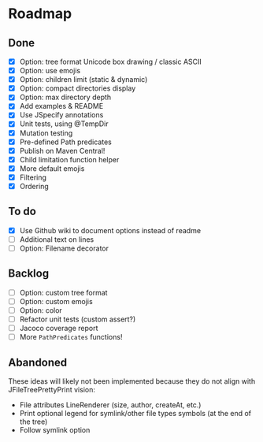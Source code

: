 # Roadmap

## Done
- [x] Option: tree format Unicode box drawing / classic ASCII
- [x] Option: use emojis
- [x] Option: children limit (static & dynamic)
- [x] Option: compact directories display
- [x] Option: max directory depth
- [x] Add examples & README
- [x] Use JSpecify annotations
- [x] Unit tests, using @TempDir
- [x] Mutation testing
- [x] Pre-defined Path predicates
- [x] Publish on Maven Central!
- [x] Child limitation function helper
- [x] More default emojis
- [x] Filtering
- [x] Ordering

## To do
- [x] Use Github wiki to document options instead of readme
- [ ] Additional text on lines
- [ ] Option: Filename decorator

## Backlog
- [ ] Option: custom tree format
- [ ] Option: custom emojis
- [ ] Option: color
- [ ] Refactor unit tests (custom assert?)
- [ ] Jacoco coverage report
- [ ] More `PathPredicates` functions!

## Abandoned
These ideas will likely not been implemented because they do not align with JFileTreePrettyPrint vision:
- File attributes LineRenderer (size, author, createAt, etc.)
- Print optional legend for symlink/other file types symbols (at the end of the tree)
- Follow symlink option